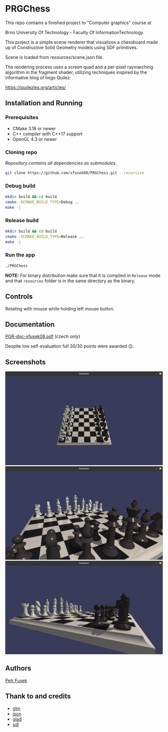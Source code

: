 # PRGChess

This repo contains a finished project to "Computer graphics" course at

Brno University
Of Technology - Faculty Of InformationTechnology.

This project is a simple scene renderer that visualizes a chessboard made up of Constructive Solid Geometry models using SDF primitives.

Scene is loaded from resources/scene.json file.

The rendering process uses a screen quad and a per-pixel raymarching algorithm in the fragment shader, utilizing techniques inspired by the informative blog of Inigo Quilez:

https://iquilezles.org/articles/

## Installation and Running

### Prerequisites

- CMake 3.18 or newer
- C++ compiler with C++17 support
- OpenGL 4.3 or newer

### Cloning repo
*Repository contains all dependencies as submodules.*

```bash
git clone https://github.com/xfusek08/PRGChess.git --recursive
```

### Debug build

```bash
mkdir build && cd build
cmake -DCMAKE_BUILD_TYPE=Debug ..
make -j
```

### Release build

```bash
mkdir build && cd build
cmake -DCMAKE_BUILD_TYPE=Release ..
make -j
```

### Run the app

```bash
./PRGChess
```

**NOTE:** For binary distribution make sure that it is compiled in `Release` mode and that `resources` folder is in the same directory as the binary.

## Controls
Rotating with mouse while holding left mouse button.

## Documentation
[PGR-doc-xfusek08.pdf](doc/PGR-doc-xfusek08.pdf) (czech only)

Despite low self-evaluation full 30/30 points were awarded 😉.

## Screenshots
![screenshot1](screenshots/screenshot1.png)
![screenshot2](screenshots/screenshot2.png)
![screenshot3](screenshots/screenshot3.png)


## Authors
[Petr Fusek](https://github.com/xfusek08)

## Thank to and credits

- [glm](https://github.com/g-truc/glm)
- [json](https://github.com/nlohmann/json)
- [glad](https://glad.dav1d.de)
- [sdl](https://www.libsdl.org/)
